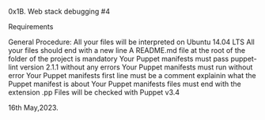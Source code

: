 0x1B. Web stack debugging #4

Requirements

General Procedure:
All your files will be interpreted on Ubuntu 14.04 LTS
All your files should end with a new line
A README.md file at the root of the folder of the project
is mandatory
Your Puppet manifests must pass puppet-lint version 2.1.1
without any errors
Your Puppet manifests must run without error
Your Puppet manifests first line must be a comment explainin
what the Puppet manifest is about
Your Puppet manifests files must end with the extension .pp
Files will be checked with Puppet v3.4

16th May,2023.

